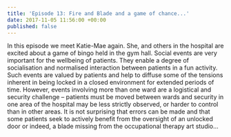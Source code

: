 ```yaml
---
title: 'Episode 13: Fire and Blade and a game of chance...'
date: 2017-11-05 11:56:00 +00:00
published: false
---
```


In this episode we meet Katie-Mae again. She, and others in the hospital are excited about a game of bingo held in the gym hall. Social events are very important for the wellbeing of patients. They enable a degree of socialisation and normalised interaction between patients in a fun activity. Such events are valued by patients and help to diffuse some of the tensions inherent in being locked in a closed environment for extended periods of time. However, events involving more than one ward are a logistical and security challenge – patients must be moved between wards and security in one area of the hospital may be less strictly observed, or harder to control than in other areas. It is not surprising that errors can be made and that some patients seek to actively benefit from the oversight of an unlocked door or indeed, a blade missing from the occupational therapy art studio…